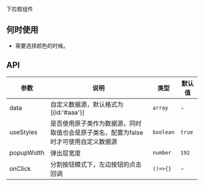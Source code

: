 下拉框组件

## 何时使用

- 需要选择颜色的时候。

## API

| 参数          | 说明                                    | 类型              | 默认值  |
| ------------- | --------------------------------------- | ----------------- | ------- |
| data | 自定义数据源，默认格式为[{id:'#aaa'}]                          | `array` | - |
| useStyles     | 是否使用原子类作为数据源，同时取值也会是原子类名，配置为false时才可使用自定义数据源                      | `boolean`          | `true`  |
| popupWidth         | 弹出层宽度                          | `number`         | `192` |
| onClick       | 分割按钮模式下，左边按钮的点击回调      | `()=>{}`          | -       |